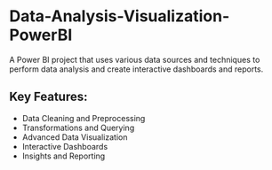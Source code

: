 # Data-Analysis-Visualization-PowerBI

A Power BI project that uses various data sources and techniques to perform data analysis and create interactive dashboards and reports.

## Key Features:
- Data Cleaning and Preprocessing
- Transformations and Querying
- Advanced Data Visualization
- Interactive Dashboards
- Insights and Reporting
